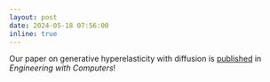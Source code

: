```yaml
---
layout: post
date: 2024-05-18 07:56:00
inline: true
---
```


Our paper on generative hyperelasticity with diffusion is <a href="https://link.springer.com/article/10.1007/s00366-024-01984-2">published</a> in *Engineering with Computers*!